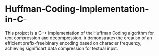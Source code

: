 # Huffman-Coding-Implementation-in-C-
This project is a C++ implementation of the Huffman Coding algorithm for text compression and decompression. It demonstrates the creation of an efficient prefix-free binary encoding based on character frequency, achieving significant data compression for textual input.
